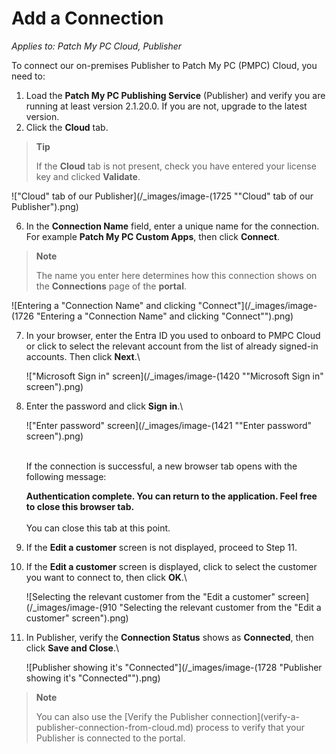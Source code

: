 # Add a Connection

_Applies to: Patch My PC Cloud, Publisher_

To connect our on-premises Publisher to Patch My PC (PMPC) Cloud, you need to:

1. Load the **Patch My PC Publishing Service** (Publisher) and verify you are running at least version 2.1.20.0. If you are not, upgrade to the latest version.
2. Click the **Cloud** tab.

> **Tip**
>
> If the **Cloud** tab is not present, check you have entered your license key and clicked **Validate**.

!["Cloud" tab of our Publisher](/_images/image-(1725 "\"Cloud\" tab of our Publisher").png)

6. In the **Connection Name** field, enter a unique name for the connection. For example **Patch My PC Custom Apps**, then click **Connect**.

> **Note**
>
> The name you enter here determines how this connection shows on the **Connections** page of the **portal**.

![Entering a "Connection Name" and clicking "Connect"](/_images/image-(1726 "Entering a \"Connection Name\" and clicking \"Connect\"").png)

7.  In your browser, enter the Entra ID you used to onboard to PMPC Cloud or click to select the relevant account from the list of already signed-in accounts. Then click **Next**.\\

    !["Microsoft Sign in" screen](/_images/image-(1420 "\"Microsoft Sign in\" screen").png)
8.  Enter the password and click **Sign in**.\\

    !["Enter password" screen](/_images/image-(1421 "\"Enter password\" screen").png)

    \
    If the connection is successful, a new browser tab opens with the following message:

    **Authentication complete. You can return to the application. Feel free to close this browser tab.**\
    \
    You can close this tab at this point.
9. If the **Edit a customer** screen is not displayed, proceed to Step 11.
10. If the **Edit a customer** screen is displayed, click to select the customer you want to connect to, then click **OK**.\\

    ![Selecting the relevant customer from the "Edit a customer" screen](/_images/image-(910 "Selecting the relevant customer from the \"Edit a customer\" screen").png)
11. In Publisher, verify the **Connection Status** shows as **Connected**, then click **Save and Close**.\\

    ![Publisher showing it's "Connected"](/_images/image-(1728 "Publisher showing it's \"Connected\"").png)

> **Note**
>
> You can also use the \[Verify the Publisher connection]\(verify-a-publisher-connection-from-cloud.md) process to verify that your Publisher is connected to the portal.